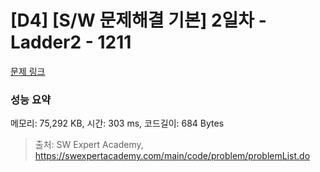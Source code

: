 # [D4] [S/W 문제해결 기본] 2일차 - Ladder2 - 1211 

[문제 링크](https://swexpertacademy.com/main/code/problem/problemDetail.do?contestProbId=AV14BgD6AEECFAYh) 

### 성능 요약

메모리: 75,292 KB, 시간: 303 ms, 코드길이: 684 Bytes



> 출처: SW Expert Academy, https://swexpertacademy.com/main/code/problem/problemList.do